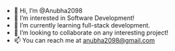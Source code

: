 - 👋 Hi, I’m @Anubha2098
- 👀 I’m interested in Software Development!
- 🌱 I’m currently learning full-stack development.
- 💞️ I’m looking to collaborate on any interesting project!
- 📫 You can reach me at anubha2098@gmail.com

<!---
Anubha2098/Anubha2098 is a ✨ special ✨ repository because its `README.md` (this file) appears on your GitHub profile.
You can click the Preview link to take a look at your changes.
--->
